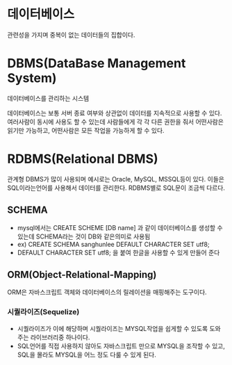 # 데이터베이스

관련성을 가지며 중복이 없는 데이터들의 집합이다.

# DBMS(DataBase Management System)

데이터베이스를 관리하는 시스템

데이터베이스는 보통 서버 종료 여부와 상관없이 데이터를 지속적으로 사용할 수 있다.
여러사람이 동시에 사용도 할 수 있는데 사람들에게 각 각 다른 권한을 줘서 어떤사람은 읽기만 가능하고,
어떤사람은 모든 작업을 가능하게 할 수 있다.

# RDBMS(Relational DBMS)

관계형 DBMS가 많이 사용되며 예시로는 Oracle, MySQL, MSSQL등이 있다.
이들은 SQL이라는언어를 사용해서 데이터를 관리한다.
RDBMS별로 SQL문이 조금씩 다르다.

## SCHEMA

- mysql에서는 CREATE SCHEME [DB name] 과 같이 데이터베이스를 생성할 수 있는데 SCHEMA라는 것이 DB와 같은의미로 사용됨
- ex) CREATE SCHEMA sanghunlee DEFAULT CHARACTER SET utf8;
- DEFAULT CHARACTER SET utf8; 을 붙여 한글을 사용할 수 있게 만들어 준다

## ORM(Object-Relational-Mapping)

ORM은 자바스크립트 객체와 데이터베이스의 릴레이션을 매핑해주는 도구이다.

### 시퀄라이즈(Sequelize)

- 시퀄라이즈가 이에 해당하며 시퀄라이즈는 MYSQL작업을 쉽게할 수 있도록 도와주는 라이브러리중 하나이다.
- SQL언어를 직접 사용하지 않아도 자바스크립트 만으로 MYSQL을 조작할 수 있고, SQL을 몰라도 MYSQL을 어느 정도 다룰 수 있게 된다.
